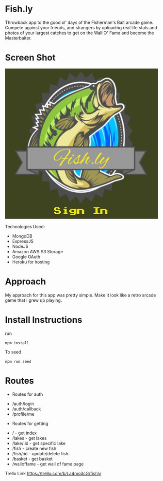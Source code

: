 # Fish.ly

Throwback app to the good ol' days of the Fisherman's Bait arcade game.
Compete against your friends, and strangers by uploading real life stats and photos of your largest catches to get on the Wall O' Fame and become the Masterbaiter.


# Screen Shot
![Image](./screenshot.png?raw=true)

Technologies Used:
* MongoDB
* ExpressJS
* NodeJS
* Amazon AWS S3 Storage
* Google OAuth
* Heroku for hosting


# Approach
My approach for this app was pretty simple.
Make it look like a retro arcade game that I grew up playing.

# Install Instructions
run 

```
npm install
```

To seed
```
npm run seed
```

# Routes
* Routes for auth
- /auth/login
- /auth/callback
- /profile/me

* Routes for getting
- / - get index
- /lakes - get lakes
- /lake/:id - get specific lake
- /fish - create new fish
- /fish/:id - update/delete fish
- /basket - get basket
- /walloffame - get wall of fame page


Trello Link
https://trello.com/b/La4mo3cG/fishly
